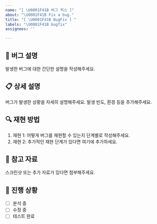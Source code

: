 ```yaml
---
name: "[ \U0001F41B 버그 픽스 ]"
about: "\U0001F41B Fix a bug."
title: "[ \U0001F41B BugFix ] "
labels: "\U0001F41B bugfix"
assignees: ''

---
```


## 🐞 버그 설명

발생한 버그에 대한 간단한 설명을 작성해주세요.

## 📋 상세 설명

버그가 발생한 상황을 자세히 설명해주세요. 발생 빈도, 환경 등을 추가해주세요.

## 🔍 재현 방법

1. 재현 1: 어떻게 버그를 재현할 수 있는지 단계별로 작성해주세요.
2. 재현 2: 추가적인 재현 단계가 있다면 여기에 추가하세요.

## 📸 참고 자료

스크린샷 또는 추가 자료가 있다면 첨부해주세요.

## 🚀 진행 상황

- [ ] 분석 중
- [ ] 수정 중
- [ ] 테스트 완료